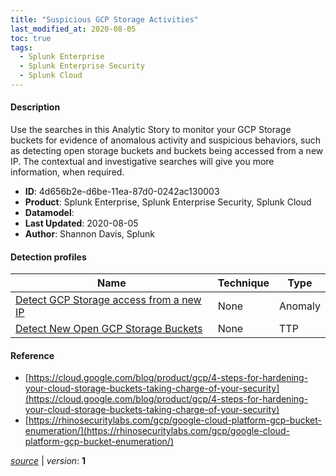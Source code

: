 ```yaml
---
title: "Suspicious GCP Storage Activities"
last_modified_at: 2020-08-05
toc: true
tags:
  - Splunk Enterprise
  - Splunk Enterprise Security
  - Splunk Cloud
---
```


#### Description

Use the searches in this Analytic Story to monitor your GCP Storage buckets for evidence of anomalous activity and suspicious behaviors, such as detecting open storage buckets and buckets being accessed from a new IP. The contextual and investigative searches will give you more information, when required.

- **ID**: 4d656b2e-d6be-11ea-87d0-0242ac130003
- **Product**: Splunk Enterprise, Splunk Enterprise Security, Splunk Cloud
- **Datamodel**: 
- **Last Updated**: 2020-08-05
- **Author**: Shannon Davis, Splunk

#### Detection profiles

| Name        | Technique   | Type         |
| ----------- | ----------- |--------------|
| [Detect GCP Storage access from a new IP](/cloud/detect_gcp_storage_access_from_a_new_ip/) | None | Anomaly |
| [Detect New Open GCP Storage Buckets](/cloud/detect_new_open_gcp_storage_buckets/) | None | TTP |

#### Reference

* [https://cloud.google.com/blog/product/gcp/4-steps-for-hardening-your-cloud-storage-buckets-taking-charge-of-your-security](https://cloud.google.com/blog/product/gcp/4-steps-for-hardening-your-cloud-storage-buckets-taking-charge-of-your-security)
* [https://rhinosecuritylabs.com/gcp/google-cloud-platform-gcp-bucket-enumeration/](https://rhinosecuritylabs.com/gcp/google-cloud-platform-gcp-bucket-enumeration/)



[*source*](https://github.com/splunk/security_content/tree/develop/stories/suspicious_gcp_storage_activities.yml) \| *version*: **1**